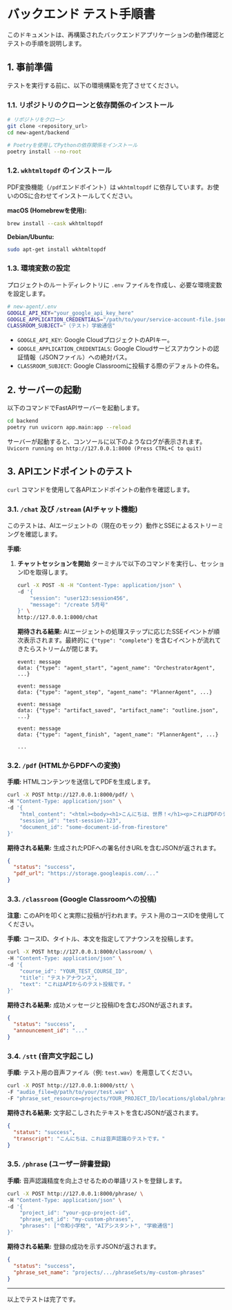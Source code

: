 # バックエンド テスト手順書

このドキュメントは、再構築されたバックエンドアプリケーションの動作確認とテストの手順を説明します。

## 1. 事前準備

テストを実行する前に、以下の環境構築を完了させてください。

### 1.1. リポジトリのクローンと依存関係のインストール

```bash
# リポジトリをクローン
git clone <repository_url>
cd new-agent/backend

# Poetryを使用してPythonの依存関係をインストール
poetry install --no-root
```

### 1.2. `wkhtmltopdf` のインストール

PDF変換機能（`/pdf`エンドポイント）は `wkhtmltopdf` に依存しています。お使いのOSに合わせてインストールしてください。

**macOS (Homebrewを使用):**
```bash
brew install --cask wkhtmltopdf
```

**Debian/Ubuntu:**
```bash
sudo apt-get install wkhtmltopdf
```

### 1.3. 環境変数の設定

プロジェクトのルートディレクトリに `.env` ファイルを作成し、必要な環境変数を設定します。

```bash
# new-agent/.env
GOOGLE_API_KEY="your_google_api_key_here"
GOOGLE_APPLICATION_CREDENTIALS="/path/to/your/service-account-file.json"
CLASSROOM_SUBJECT="（テスト）学級通信"
```

- `GOOGLE_API_KEY`: Google CloudプロジェクトのAPIキー。
- `GOOGLE_APPLICATION_CREDENTIALS`: Google Cloudサービスアカウントの認証情報（JSONファイル）への絶対パス。
- `CLASSROOM_SUBJECT`: Google Classroomに投稿する際のデフォルトの件名。

## 2. サーバーの起動

以下のコマンドでFastAPIサーバーを起動します。

```bash
cd backend
poetry run uvicorn app.main:app --reload
```

サーバーが起動すると、コンソールに以下のようなログが表示されます。
`Uvicorn running on http://127.0.0.1:8000 (Press CTRL+C to quit)`

## 3. APIエンドポイントのテスト

`curl` コマンドを使用して各APIエンドポイントの動作を確認します。

### 3.1. `/chat` 及び `/stream` (AIチャット機能)

このテストは、AIエージェントの（現在のモック）動作とSSEによるストリーミングを確認します。

**手順:**

1.  **チャットセッションを開始**
    ターミナルで以下のコマンドを実行し、セッションIDを取得します。

    ```bash
    curl -X POST -N -H "Content-Type: application/json" \
    -d '{
        "session": "user123:session456",
        "message": "/create 5月号"
    }' \
    http://127.0.0.1:8000/chat
    ```

    **期待される結果:**
    AIエージェントの処理ステップに応じたSSEイベントが順次表示されます。最終的に `{"type": "complete"}` を含むイベントが流れてきたらストリームが閉じます。

    ```
    event: message
    data: {"type": "agent_start", "agent_name": "OrchestratorAgent", ...}

    event: message
    data: {"type": "agent_step", "agent_name": "PlannerAgent", ...}

    event: message
    data: {"type": "artifact_saved", "artifact_name": "outline.json", ...}

    event: message
    data: {"type": "agent_finish", "agent_name": "PlannerAgent", ...}

    ...
    ```

### 3.2. `/pdf` (HTMLからPDFへの変換)

**手順:**
HTMLコンテンツを送信してPDFを生成します。

```bash
curl -X POST http://127.0.0.1:8000/pdf/ \
-H "Content-Type: application/json" \
-d '{
    "html_content": "<html><body><h1>こんにちは、世界！</h1><p>これはPDFのテストです。</p></body></html>",
    "session_id": "test-session-123",
    "document_id": "some-document-id-from-firestore"
}'
```

**期待される結果:**
生成されたPDFへの署名付きURLを含むJSONが返されます。

```json
{
  "status": "success",
  "pdf_url": "https://storage.googleapis.com/..."
}
```

### 3.3. `/classroom` (Google Classroomへの投稿)

**注意:** このAPIを叩くと実際に投稿が行われます。テスト用のコースIDを使用してください。

**手順:**
コースID、タイトル、本文を指定してアナウンスを投稿します。

```bash
curl -X POST http://127.0.0.1:8000/classroom/ \
-H "Content-Type: application/json" \
-d '{
    "course_id": "YOUR_TEST_COURSE_ID",
    "title": "テストアナウンス",
    "text": "これはAPIからのテスト投稿です。"
}'
```

**期待される結果:**
成功メッセージと投稿IDを含むJSONが返されます。

```json
{
  "status": "success",
  "announcement_id": "..."
}
```

### 3.4. `/stt` (音声文字起こし)

**手順:**
テスト用の音声ファイル（例: `test.wav`）を用意してください。

```bash
curl -X POST http://127.0.0.1:8000/stt/ \
-F "audio_file=@/path/to/your/test.wav" \
-F "phrase_set_resource=projects/YOUR_PROJECT_ID/locations/global/phraseSets/YOUR_PHRASE_SET_ID"
```

**期待される結果:**
文字起こしされたテキストを含むJSONが返されます。

```json
{
  "status": "success",
  "transcript": "こんにちは、これは音声認識のテストです。"
}
```

### 3.5. `/phrase` (ユーザー辞書登録)

**手順:**
音声認識精度を向上させるための単語リストを登録します。

```bash
curl -X POST http://127.0.0.1:8000/phrase/ \
-H "Content-Type: application/json" \
-d '{
    "project_id": "your-gcp-project-id",
    "phrase_set_id": "my-custom-phrases",
    "phrases": ["令和小学校", "AIアシスタント", "学級通信"]
}'
```

**期待される結果:**
登録の成功を示すJSONが返されます。

```json
{
  "status": "success",
  "phrase_set_name": "projects/.../phraseSets/my-custom-phrases"
}
```

---
以上でテストは完了です。
